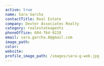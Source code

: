```yaml
---
active: true
name: Sara Garcha
contactTitle: Real Estate
company: Dexter Associates Realty
category: realestateagents
phoneOffice: 604-764-9228
email: sara.garcha.8@gmail.com
image_path:
color:
website:
profile_image_path: /images/sara-g-web.jpg
---
```



